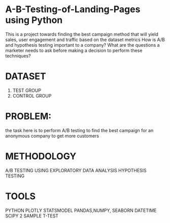 # A-B-Testing-of-Landing-Pages using Python 
This is a project towards finding the best campaign method that will yield sales, user engagement and traffic based on the dataset metrics
How is A/B and hypothesis testing important to a company?
What are the questions a marketer needs to ask before making a decision to perform these techniques?
# DATASET 
1. TEST GROUP
2. CONTROL GROUP
   
# PROBLEM: 
the task here is to perform A/B testing to find the best campaign for an anonymous company to get more customers

# METHODOLOGY
A/B TESTING USING EXPLORATORY DATA ANALYSIS
HYPOTHESIS TESTING 

# TOOLS
PYTHON
PLOTLY
STATSMODEL
PANDAS,NUMPY, SEABORN
DATETIME
SCIPY
2 SAMPLE T-TEST

